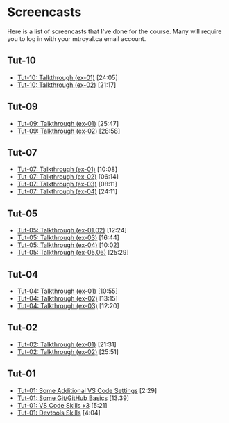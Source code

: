 # Screencasts

Here is a list of screencasts that I've done for the course. Many will require you to log in with your mtroyal.ca email account.

## Tut-10

- [Tut-10: Talkthrough (ex-01)](https://watch.screencastify.com/v/yagdT7MwtA1navhDYKXo) [24:05]
- [Tut-10: Talkthrough (ex-02)](https://watch.screencastify.com/v/d5DQSwvnM40BP2zO6b28) [21:17]

## Tut-09

- [Tut-09: Talkthrough (ex-01)](https://watch.screencastify.com/v/0fHMlUFbXfeFjZ3b0R79) [25:47]
- [Tut-09: Talkthrough (ex-02)](https://watch.screencastify.com/v/efdsPPfbkYqNwsDs4uyX) [28:58]


## Tut-07

- [Tut-07: Talkthrough (ex-01)](https://watch.screencastify.com/v/kMJhfKLmWBVDHuWYTrai) [10:08]
- [Tut-07: Talkthrough (ex-02)](https://watch.screencastify.com/v/k2GU09wIrvkM8hDdTAN9) [06:14]
- [Tut-07: Talkthrough (ex-03)](https://watch.screencastify.com/v/VihGuQdA94IVwC8rSPfU) [08:11]
- [Tut-07: Talkthrough (ex-04)](https://watch.screencastify.com/v/O8u8tPiCCmGiMsWsUqKJ) [24:11]


## Tut-05

- [Tut-05: Talkthrough (ex-01,02)](https://watch.screencastify.com/v/t1SOnDRknmKrZOO0u1sQ) [12:24]
- [Tut-05: Talkthrough (ex-03)](https://watch.screencastify.com/v/H8jZAhIh99OgqebXIBWt) [16:44]
- [Tut-05: Talkthrough (ex-04)](https://watch.screencastify.com/v/7XgQgjTORCN1i2FTSr1F) [10:02]
- [Tut-05: Talkthrough (ex-05,06)](https://watch.screencastify.com/v/uy8StHwyeRYUVzZEPt6l) [25:29]

## Tut-04

- [Tut-04: Talkthrough (ex-01)](https://watch.screencastify.com/v/E4jcZgMfeaDJ43AtDExf) [10:55]
- [Tut-04: Talkthrough (ex-02)](https://watch.screencastify.com/v/Cl2H7ramqxwnl4hlD2JU) [13:15]
- [Tut-04: Talkthrough (ex-03)](https://watch.screencastify.com/v/cNC7CJPgGIo3BoLAU6Kg) [12:20]

## Tut-02

- [Tut-02: Talkthrough (ex-01)](https://watch.screencastify.com/v/O6iQBhFJRwbMMzqS2yNZ) [21:31]
- [Tut-02: Talkthrough (ex-02)](https://watch.screencastify.com/v/RpyIvXu4Xy858fvh23Wo) [25:51]

## Tut-01

- [Tut-01: Some Additional VS Code Settings](https://watch.screencastify.com/v/s1Dr6MFiMltfeHAmaHBq) [2:29]
- [Tut-01: Some Git/GitHub Basics](https://watch.screencastify.com/v/Cr1lJvL3xKuWBRZZ5VtY) [13.39]
- [Tut-01: VS Code Skills x3](https://watch.screencastify.com/v/vcksQTM93FnccXJUJYpM) [5:21]
- [Tut-01: Devtools Skills](https://watch.screencastify.com/v/6nOCOsPdFuH30PeKjA6K) [4:04]
